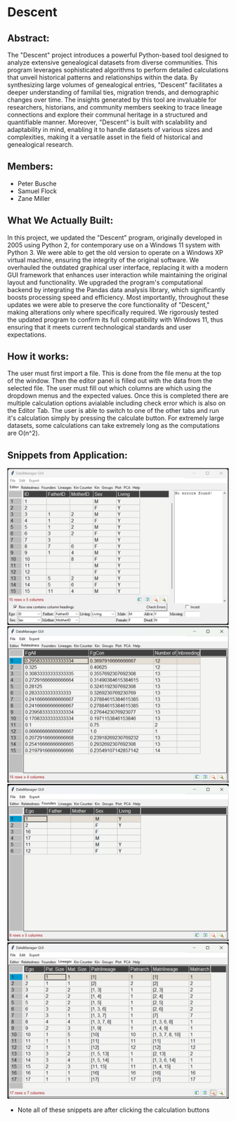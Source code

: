 # Descent

## Abstract:

The "Descent" project introduces a powerful Python-based tool designed to analyze extensive genealogical datasets from diverse communities. This program leverages sophisticated algorithms to perform detailed calculations that unveil historical patterns and relationships within the data. By synthesizing large volumes of genealogical entries, "Descent" facilitates a deeper understanding of familial ties, migration trends, and demographic changes over time. The insights generated by this tool are invaluable for researchers, historians, and community members seeking to trace lineage connections and explore their communal heritage in a structured and quantifiable manner. Moreover, "Descent" is built with scalability and adaptability in mind, enabling it to handle datasets of various sizes and complexities, making it a versatile asset in the field of historical and genealogical research.


## Members:
 - Peter Busche
 - Samuel Flock
 - Zane Miller

## What We Actually Built:

In this project, we updated the "Descent" program, originally developed in 2005 using Python 2, for contemporary use on a Windows 11 system with Python 3. We were able to get the old version to operate on a Windows XP virtual machine, ensuring the integrity of the original software. We overhauled the outdated graphical user interface, replacing it with a modern GUI framework that enhances user interaction while maintaining the original layout and functionality. We upgraded the program's computational backend by integrating the Pandas data analysis library, which significantly boosts processing speed and efficiency. Most importantly, throughout these updates we were able to preserve the core functionality of "Descent," making alterations only where specifically required. We rigorously tested the updated program to confirm its full compatibility with Windows 11, thus ensuring that it meets current technological standards and user expectations.

## How it works:

The user must first import a file. This is done from the file menu at the top of the window. Then the editor panel is filled out with the data from the selected file. The user must fill out which columns are which using the dropdown menus and the expected values. Once this is completed there are multiple calculation options avialable including check error which is also on the Editor Tab. The user is able to switch to one of the other tabs and run it's calculation simply by pressing the calculate button. For extremely large datasets, some calculations can take extremely long as the computations are O(n^2).

## Snippets from Application:

![Editor Panel](/docs/img/EditorPanel.png)
![Relatedness Panel](/docs/img/RelatednessPanel.png)
![Founders Panel](/docs/img/FoundersPanel.png)
![Lineages Panel](/docs/img/LineagesPanel.png)

* Note all of these snippets are after clicking the calculation buttons